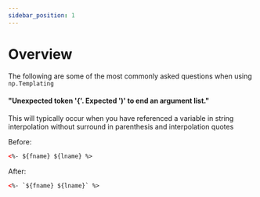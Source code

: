 ```yaml
---
sidebar_position: 1
---
```


# Overview
The following are some of the most commonly asked questions when using `np.Templating`

#### "Unexpected token '{'. Expected ')' to end an argument list."
This will typically occur when you have referenced a variable in string interpolation without surround in parenthesis and interpolation quotes

Before:

```html
<%- ${fname} ${lname} %>
```

After:

```html
<%- `${fname} ${lname}` %>
```
